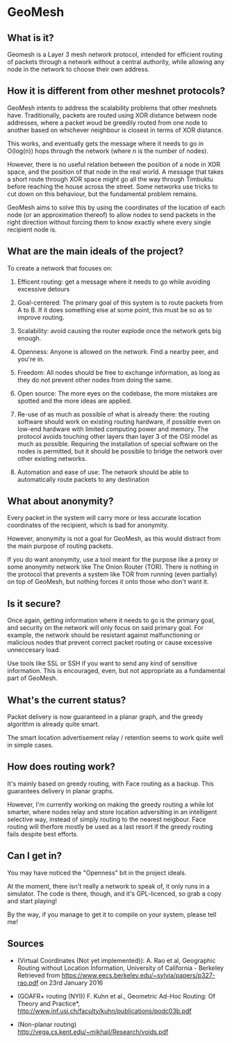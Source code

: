 
# GeoMesh

## What is it?

Geomesh is a Layer 3 mesh network protocol, intended for efficient routing of packets through a network without a central
authority, while allowing any node in the network to choose their own address.

## How it is different from other meshnet protocols?

GeoMesh intents to address the scalability problems that other meshnets have. Traditionally, packets are routed
using XOR distance between node addresses, where a packet woud be greedily routed from one node to another based
on whichever neighbour is closest in terms of XOR distance.

This works, and eventually gets the message where it needs to go in O(log(n)) hops through the network (where n is the
number of nodes).

However, there is no useful relation between the position of a node in XOR space, and the position of that node in the
real world. A message that takes a short route through XOR space might go all the way through Timbuktu before reaching
the house across the street. Some networks use tricks to cut down on this behaviour, but the fundamental problem remains.

GeoMesh aims to solve this by using the coordinates of the location of each node (or an approximation thereof) to allow
nodes to send packets in the right direction without forcing them to know exactly where every single recipient node is.

## What are the main ideals of the project?

To create a network that focuses on:

1. Efficent routing: get a message where it needs to go while avoiding excessive detours

1. Goal-centered: The primary goal of this system is to route packets from A to B. If it does something else at some point,
                 this must be so as to improve routing.

1. Scalability: avoid causing the router explode once the network gets big enough.

1. Openness: Anyone is allowed on the network. Find a nearby peer, and you're in.

1. Freedom: All nodes should be free to exchange information, as long as they do not prevent other nodes from doing the same.

1. Open source: The more eyes on the codebase, the more mistakes are spotted and the more ideas are applied.

1. Re-use of as much as possible of what is already there: the routing software should work on existing routing hardware, if possible even on low-end hardware with limited computing power and memory. The protocol avoids touching other layers than layer 3 of the OSI model as much as possible. Requiring the installation of special software on the nodes is permitted, but it should be possible to bridge the network over other existing networks.

1. Automation and ease of use: The network should be able to automatically route packets to any destination

## What about anonymity?

Every packet in the system will carry more or less accurate location coordinates of the recipient, which is bad for anonymity.

However, anonymity is not a goal for GeoMesh, as this would distract from the main purpose of routing packets.

If you do want anonymity, use a tool meant for the purpose like a proxy or some anonymity network like The Onion Router (TOR).
There is nothing in the protocol that prevents a system like TOR from running (even partially) on top of GeoMesh, but nothing
forces it onto those who don't want it.

## Is it secure?

Once again, getting information where it needs to go is the primary goal, and security on the network will only focus on
said primary goal. For example, the network should be resistant against malfunctioning or malicious nodes that prevent
correct packet routing or cause excessive unneccesary load.

Use tools like SSL or SSH if you want to send any kind of sensitive information. This is encouraged, even, but not
appropriate as a fundamental part of GeoMesh.

## What's the current status?

Packet delivery is now guaranteed in a planar graph, and the greedy algorithm is already quite smart.

The smart location advertisement relay / retention seems to work quite well in simple cases.

## How does routing work?

It's mainly based on greedy routing, with Face routing as a backup. This guarantees delivery in planar graphs.

However, I'm currently working on making the greedy routing a while lot smarter, where nodes
relay and store location adversiting in an intelligent selective way, instead of simply routing
to the nearest neigbour. Face routing will therfore mostly be used as a last resort if the greedy 
routing fails despite best efforts.

## Can I get in?

You may have noticed the "Openness" bit in the project ideals.

At the moment, there isn't really a network to speak of, it only runs in a simulator. The code is there, though,
and it's GPL-licenced, so grab a copy and start playing!

By the way, if you manage to get it to compile on your system, please tell me!

## Sources

* (Virtual Coordinates (Not yet implemented)): A. Rao et al, Geographic Routing without Location Information, University of California - Berkeley
 Retrieved from https://www.eecs.berkeley.edu/~sylvia/papers/p327-rao.pdf on 23rd January 2016

* (GOAFR+ routing (NYI)) F. Kuhn et al., Geometric Ad-Hoc Routing: Of Theory and Practice*, http://www.inf.usi.ch/faculty/kuhn/publications/podc03b.pdf

* (Non-planar routing) http://vega.cs.kent.edu/~mikhail/Research/voids.pdf
